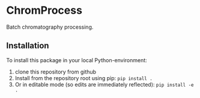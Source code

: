 # ChromProcess

Batch chromatography processing.

## Installation

To install this package in your local Python-environment:

1. clone this repository from github
2. Install from the repository root using pip: `pip install .`
3. Or in editable mode (so edits are immediately reflected): `pip install -e .`
